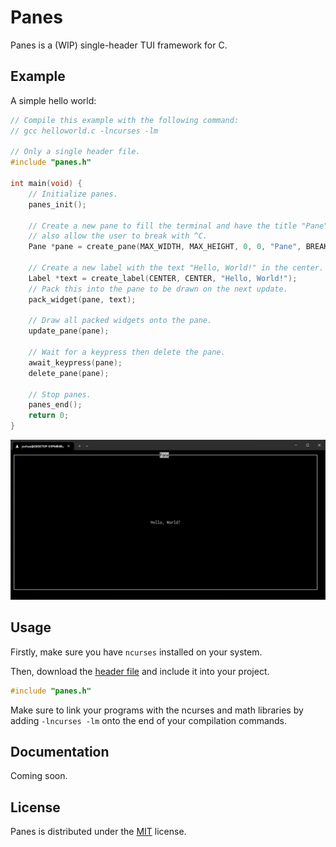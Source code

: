 # Panes

Panes is a (WIP) single-header TUI framework for C.

## Example

A simple hello world:

```c
// Compile this example with the following command:
// gcc helloworld.c -lncurses -lm

// Only a single header file.
#include "panes.h"

int main(void) {
    // Initialize panes.
    panes_init();

    // Create a new pane to fill the terminal and have the title "Pane",
    // also allow the user to break with ^C.
    Pane *pane = create_pane(MAX_WIDTH, MAX_HEIGHT, 0, 0, "Pane", BREAK_WITH_CTRL_C);

    // Create a new label with the text "Hello, World!" in the center.
    Label *text = create_label(CENTER, CENTER, "Hello, World!");
    // Pack this into the pane to be drawn on the next update.
    pack_widget(pane, text);

    // Draw all packed widgets onto the pane.
    update_pane(pane);

    // Wait for a keypress then delete the pane.
    await_keypress(pane);
    delete_pane(pane);

    // Stop panes.
    panes_end();
    return 0;
}
```

<img src="./example.png">

## Usage

Firstly, make sure you have ```ncurses``` installed on your system.

Then, download the [header file](./panes.h) and include it into your project.

```c
#include "panes.h"
```

Make sure to link your programs with the ncurses and math libraries by adding ```-lncurses -lm``` onto the end of your compilation commands.

## Documentation

Coming soon.

## License

Panes is distributed under the [MIT](./LICENSE) license.
